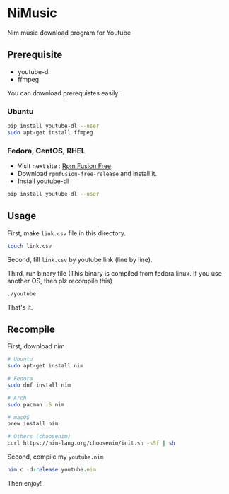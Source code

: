 # NiMusic

Nim music download program for Youtube

## Prerequisite

* youtube-dl
* ffmpeg

You can download prerequistes easily.

### Ubuntu

```sh
pip install youtube-dl --user
sudo apt-get install ffmpeg
```

### Fedora, CentOS, RHEL

* Visit next site : [Rpm Fusion Free](https://rpmfusion.org/)
* Download `rpmfusion-free-release` and install it.
* Install youtube-dl

```sh
pip install youtube-dl --user
```

## Usage

First, make `link.csv` file in this directory.

```sh
touch link.csv
```

Second, fill `link.csv` by youtube link (line by line). 

Third, run binary file
(This binary is compiled from fedora linux. If you use another OS, then plz recompile this)

```sh
./youtube
```

That's it.

## Recompile

First, download nim

```sh
# Ubuntu
sudo apt-get install nim

# Fedora
sudo dnf install nim

# Arch
sudo pacman -S nim

# macOS
brew install nim

# Others (choosenim)
curl https://nim-lang.org/choosenim/init.sh -sSf | sh
```

Second, compile my `youtube.nim`

```nim
nim c -d:release youtube.nim
```

Then enjoy!
